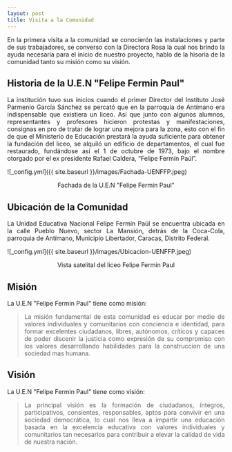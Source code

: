 ```yaml
---
layout: post
title: Visita a la Comunidad
---
```


<div style="text-align: justify">
    En la primera visita a la comunidad se conocierón las instalaciones y parte de sus trabajadores, se converso con la Directora Rosa la cual nos brindo la ayuda necesaria para el inicio de nuestro proyecto, hablo de la hisoria de la comunidad tanto su misión como su visión.
</div>



## Historia de la U.E.N "Felipe Fermin Paul" ##

<div style="text-align: justify">
    La institución tuvo sus inicios cuando el primer Director del Instituto José Parmenio García Sánchez se percató que en la parroquia de Antímano era indispensable que existiera un liceo. Así que junto con algunos alumnos, representantes y profesores hicieron protestas y manifestaciones, consignas en pro de tratar de lograr una mejora para la zona, esto con el fin de que el Ministerio de Educación prestará la ayuda suficiente para obtener la fundación del liceo, se alquiló un edificio de departamentos, el cual fue restaurado, fundándose así el 1 de octubre de 1973, bajo el nombre otorgado por el ex presidente Rafael Caldera, “Felipe Fermín Paúl”.
</div>

![_config.yml]({{ site.baseurl }}/images/Fachada-UENFFP.jpeg)
<p style="text-align: center">Fachada de la U.E.N "Felipe Fermin Paul"</p>


## Ubicación de la Comunidad ##

<p style="text-align: justify">
    La Unidad Educativa Nacional Felipe Fermín Paúl se encuentra ubicada en la calle Pueblo Nuevo, sector La Mansión, detrás de la Coca-Cola, parroquia de Antímano, Municipio Libertador, Caracas, Distrito Federal.
</p>

![_config.yml]({{ site.baseurl }}/images/Ubicacion-UENFFP.jpeg)
<p style="text-align: center">Vista satelital del liceo Felipe Fermin Paul</p>



## Misión ##

<p style="text-align: justify">
    La U.E.N "Felipe Fermin Paul" tiene como misión:
</p>

><div style="text-align: justify">La misión fundamental de esta comunidad es educar por medio de valores individuales y comunitarios con conciencia e identidad, para formar excelentes ciudadanos, libres, autónomos, críticos y capaces de poder discenir la justicia como expresión de su compromiso con los valores desarrollando habilidades para la construccion de una sociedad mas humana.</div>



## Visión ##

<p style="text-align: justify">
    La U.E.N "Felipe Fermin Paul" tiene como visión:
</p>

><div style="text-align: justify">La principal visión es la formación de ciudadanos, íntegros, participativos, consientes, responsables, aptos para convivir en una sociedad democrática, lo cual nos lleva a impartir una educación basada en la excelencia educativa con valores individuales y comunitarios tan necesarios para contribuir a elevar la calidad de vida de nuestra nación.</div>